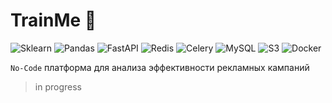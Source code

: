 # TrainMe 📰

![Sklearn](https://img.shields.io/badge/sklearn-%2307405e.svg?style=for-the-badge&logo=scikit-learn&logoColor=E6882EE)
![Pandas](https://img.shields.io/badge/pandas-%2307405e.svg?style=for-the-badge&logo=pandas&logoColor=000000)
![FastAPI](https://img.shields.io/badge/fastapi-%2307405e.svg?style=for-the-badge&logo=fastapi&logoColor=E6882EE)
![Redis](https://img.shields.io/badge/redis-%2307405e.svg?style=for-the-badge&logo=redis&logoColor=E6882EE)
![Celery](https://img.shields.io/badge/celery-%2307405e.svg?style=for-the-badge&logo=celery&logoColor=A9CC54)
![MySQL](https://img.shields.io/badge/MySQL-%2307405e.svg?style=for-the-badge&logo=MySQL&logoColor=E6882EE)
![S3](https://img.shields.io/badge/s3-%2307405e.svg?style=for-the-badge&logo=amazonS3&logoColor=E6882EE)
![Docker](https://img.shields.io/badge/docker-%2307405e.svg?style=for-the-badge&logo=docker&logoColor=E6882EE)

`No-Code` платформа для анализа эффективности рекламных кампаний 

> in progress